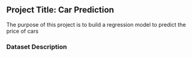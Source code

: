 ## Project Title: Car Prediction

The purpose of this project is to build a regression model to predict the price of cars

### Dataset Description
